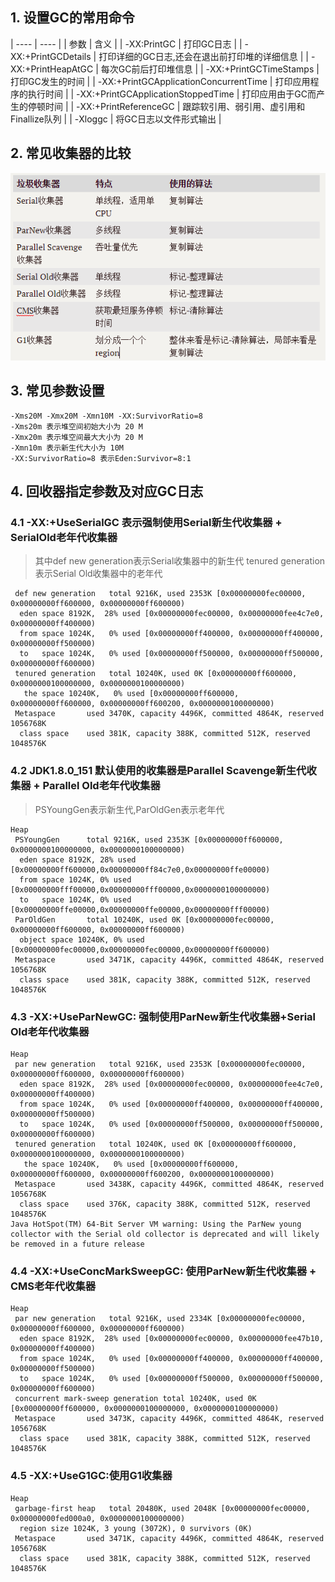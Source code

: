 ## 1. 设置GC的常用命令
| ---- | ---- |
| 参数 | 含义 |
| -XX:PrintGC | 打印GC日志 |
| -XX:+PrintGCDetails | 打印详细的GC日志,还会在退出前打印堆的详细信息 |
| -XX:+PrintHeapAtGC | 每次GC前后打印堆信息 |
| -XX:+PrintGCTimeStamps | 打印GC发生的时间 |
| -XX:+PrintGCApplicationConcurrentTime | 打印应用程序的执行时间 |
| -XX:+PrintGCApplicationStoppedTime | 打印应用由于GC而产生的停顿时间 |
| -XX:+PrintReferenceGC | 跟踪软引用、弱引用、虚引用和Finallize队列 |
| -Xloggc | 将GC日志以文件形式输出 |

## 2. 常见收集器的比较

![GC.jpg](src/resources/GC.jpg)

## 3. 常见参数设置
    -Xms20M -Xmx20M -Xmn10M -XX:SurvivorRatio=8
    -Xms20m 表示堆空间初始大小为 20 M
    -Xmx20m 表示堆空间最大大小为 20 M
    -Xmn10m 表示新生代大小为 10M
    -XX:SurvivorRatio=8 表示Eden:Survivor=8:1

## 4. 回收器指定参数及对应GC日志
### 4.1 -XX:+UseSerialGC 表示强制使用Serial新生代收集器 + SerialOld老年代收集器
> 其中def new generation表示Serial收集器中的新生代
  tenured generation表示Serial Old收集器中的老年代
```Heap
 def new generation   total 9216K, used 2353K [0x00000000fec00000, 0x00000000ff600000, 0x00000000ff600000)
  eden space 8192K,  28% used [0x00000000fec00000, 0x00000000fee4c7e0, 0x00000000ff400000)
  from space 1024K,   0% used [0x00000000ff400000, 0x00000000ff400000, 0x00000000ff500000)
  to   space 1024K,   0% used [0x00000000ff500000, 0x00000000ff500000, 0x00000000ff600000)
 tenured generation   total 10240K, used 0K [0x00000000ff600000, 0x0000000100000000, 0x0000000100000000)
   the space 10240K,   0% used [0x00000000ff600000, 0x00000000ff600000, 0x00000000ff600200, 0x0000000100000000)
 Metaspace       used 3470K, capacity 4496K, committed 4864K, reserved 1056768K
  class space    used 381K, capacity 388K, committed 512K, reserved 1048576K
```
### 4.2 JDK1.8.0_151 默认使用的收集器是Parallel Scavenge新生代收集器 + Parallel Old老年代收集器
> PSYoungGen表示新生代,ParOldGen表示老年代
```
Heap
 PSYoungGen      total 9216K, used 2353K [0x00000000ff600000, 0x0000000100000000, 0x0000000100000000)
  eden space 8192K, 28% used [0x00000000ff600000,0x00000000ff84c7e0,0x00000000ffe00000)
  from space 1024K, 0% used [0x00000000fff00000,0x00000000fff00000,0x0000000100000000)
  to   space 1024K, 0% used [0x00000000ffe00000,0x00000000ffe00000,0x00000000fff00000)
 ParOldGen       total 10240K, used 0K [0x00000000fec00000, 0x00000000ff600000, 0x00000000ff600000)
  object space 10240K, 0% used [0x00000000fec00000,0x00000000fec00000,0x00000000ff600000)
 Metaspace       used 3471K, capacity 4496K, committed 4864K, reserved 1056768K
  class space    used 381K, capacity 388K, committed 512K, reserved 1048576K
```
### 4.3 -XX:+UseParNewGC: 强制使用ParNew新生代收集器+Serial Old老年代收集器
```
Heap
 par new generation   total 9216K, used 2353K [0x00000000fec00000, 0x00000000ff600000, 0x00000000ff600000)
  eden space 8192K,  28% used [0x00000000fec00000, 0x00000000fee4c7e0, 0x00000000ff400000)
  from space 1024K,   0% used [0x00000000ff400000, 0x00000000ff400000, 0x00000000ff500000)
  to   space 1024K,   0% used [0x00000000ff500000, 0x00000000ff500000, 0x00000000ff600000)
 tenured generation   total 10240K, used 0K [0x00000000ff600000, 0x0000000100000000, 0x0000000100000000)
   the space 10240K,   0% used [0x00000000ff600000, 0x00000000ff600000, 0x00000000ff600200, 0x0000000100000000)
 Metaspace       used 3438K, capacity 4496K, committed 4864K, reserved 1056768K
  class space    used 376K, capacity 388K, committed 512K, reserved 1048576K
Java HotSpot(TM) 64-Bit Server VM warning: Using the ParNew young collector with the Serial old collector is deprecated and will likely be removed in a future release
```
### 4.4 -XX:+UseConcMarkSweepGC: 使用ParNew新生代收集器 + CMS老年代收集器
```
Heap
 par new generation   total 9216K, used 2334K [0x00000000fec00000, 0x00000000ff600000, 0x00000000ff600000)
  eden space 8192K,  28% used [0x00000000fec00000, 0x00000000fee47b10, 0x00000000ff400000)
  from space 1024K,   0% used [0x00000000ff400000, 0x00000000ff400000, 0x00000000ff500000)
  to   space 1024K,   0% used [0x00000000ff500000, 0x00000000ff500000, 0x00000000ff600000)
 concurrent mark-sweep generation total 10240K, used 0K [0x00000000ff600000, 0x0000000100000000, 0x0000000100000000)
 Metaspace       used 3473K, capacity 4496K, committed 4864K, reserved 1056768K
  class space    used 381K, capacity 388K, committed 512K, reserved 1048576K
``` 
### 4.5 -XX:+UseG1GC:使用G1收集器
```
Heap
 garbage-first heap   total 20480K, used 2048K [0x00000000fec00000, 0x00000000fed000a0, 0x0000000100000000)
  region size 1024K, 3 young (3072K), 0 survivors (0K)
 Metaspace       used 3471K, capacity 4496K, committed 4864K, reserved 1056768K
  class space    used 381K, capacity 388K, committed 512K, reserved 1048576K
```
